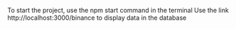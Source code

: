 To start the project, use the npm start command in the terminal
Use the link http://localhost:3000/binance to display data in the database